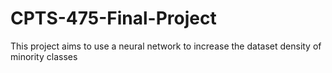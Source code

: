# CPTS-475-Final-Project
This project aims to use a neural network to increase the dataset density of minority classes
